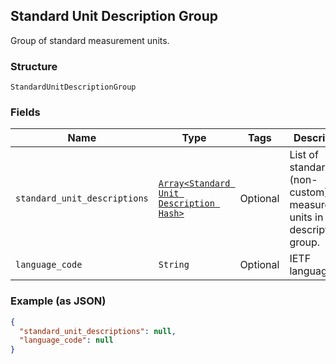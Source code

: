 ## Standard Unit Description Group

Group of standard measurement units.

### Structure

`StandardUnitDescriptionGroup`

### Fields

| Name | Type | Tags | Description |
|  --- | --- | --- | --- |
| `standard_unit_descriptions` | [`Array<Standard Unit Description Hash>`]($m/StandardUnitDescription) | Optional | List of standard (non-custom) measurement units in this description group. |
| `language_code` | `String` | Optional | IETF language tag. |

### Example (as JSON)

```json
{
  "standard_unit_descriptions": null,
  "language_code": null
}
```

